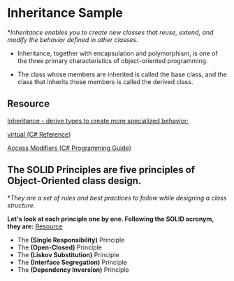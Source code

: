# Inheritance Sample
**Inheritance enables you to create new classes that reuse, extend, and modify the behavior defined in other classes.* 

- Inheritance, together with encapsulation and polymorphism, is one of the three primary characteristics of object-oriented programming. 

- The class whose members are inherited is called the base class, and the class that inherits those members is called the derived class.

## Resource
[Inheritance - derive types to create more specialized behavior:](https://docs.microsoft.com/en-us/dotnet/csharp/fundamentals/object-oriented/inheritance) 

[virtual (C# Reference)](https://docs.microsoft.com/en-us/dotnet/csharp/language-reference/keywords/virtual)

[Access Modifiers (C# Programming Guide)](https://docs.microsoft.com/en-us/dotnet/csharp/programming-guide/classes-and-structs/access-modifiers)

## The SOLID Principles are five principles of Object-Oriented class design. 

**They are a set of rules and best practices to follow while designing a class structure.*

**Let's look at each principle one by one. Following the SOLID acronym, they are:** [Resource](https://www.freecodecamp.org/news/solid-principles-explained-in-plain-english/)

- The **(Single Responsibility)** Principle
- The **(Open-Closed)** Principle
- The **(Liskov Substitution)** Principle
- The **(Interface Segregation)** Principle
- The **(Dependency Inversion)** Principle
